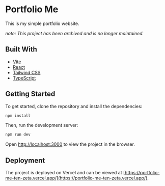 # Portfolio Me

This is my simple portfolio website.

_note: This project has been archived and is no longer maintained._

## Built With

- [Vite](https://vitejs.dev/)
- [React](https://reactjs.org/)
- [Tailwind CSS](https://tailwindcss.com/)
- [TypeScript](https://www.typescriptlang.org/)

## Getting Started

To get started, clone the repository and install the dependencies:

```bash
npm install
```

Then, run the development server:

```bash
npm run dev
```

Open [http://localhost:3000](http://localhost:3000) to view the project in the browser.


## Deployment

The project is deployed on Vercel and can be viewed at [https://portfolio-me-ten-zeta.vercel.app/](https://portfolio-me-ten-zeta.vercel.app/).
